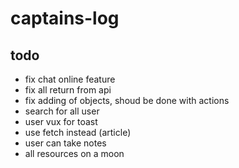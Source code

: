 # captains-log

## todo
* fix chat online feature
* fix all return from api
* fix adding of objects, shoud be done with actions
* search for all user
* user vux for toast
* use fetch instead (article)
* user can take notes
* all resources on a moon
